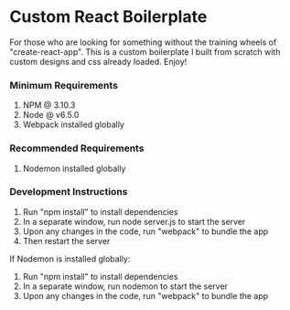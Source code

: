 # Custom React Boilerplate
For those who are looking for something without the training wheels of "create-react-app". This is a custom boilerplate I built from scratch with custom designs and css already loaded. Enjoy!

### Minimum Requirements

1. NPM @ 3.10.3
2. Node @ v6.5.0
3. Webpack installed globally

### Recommended Requirements
1. Nodemon installed globally

### Development Instructions

1. Run "npm install" to install dependencies
2. In a separate window, run node server.js to start the server
3. Upon any changes in the code, run "webpack" to bundle the app
4. Then restart the server

If Nodemon is installed globally:
1. Run "npm install" to install dependencies
2. In a separate window, run nodemon to start the server
3. Upon any changes in the code, run "webpack" to bundle the app
